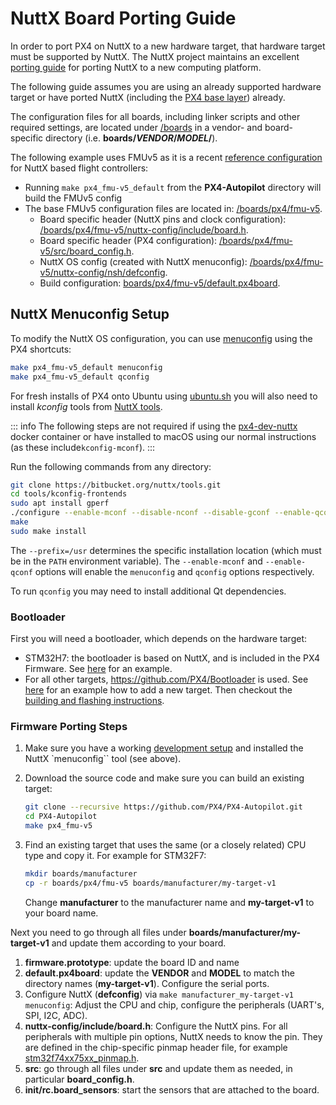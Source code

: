 # NuttX Board Porting Guide

In order to port PX4 on NuttX to a new hardware target, that hardware target must be supported by NuttX. The NuttX project maintains an excellent [porting guide](https://cwiki.apache.org/confluence/display/NUTTX/Porting+Guide) for porting NuttX to a new computing platform.

The following guide assumes you are using an already supported hardware target or have ported NuttX (including the [PX4 base layer](https://github.com/PX4/PX4-Autopilot/tree/main/platforms/nuttx/src/px4)) already.

The configuration files for all boards, including linker scripts and other required settings, are located under [/boards](https://github.com/PX4/PX4-Autopilot/tree/main/boards/) in a vendor- and board-specific directory (i.e. **boards/_VENDOR_/_MODEL_/**).

The following example uses FMUv5 as it is a recent [reference configuration](../hardware/reference_design.md) for NuttX based flight controllers:

- Running `make px4_fmu-v5_default` from the **PX4-Autopilot** directory will build the FMUv5 config
- The base FMUv5 configuration files are located in: [/boards/px4/fmu-v5](https://github.com/PX4/PX4-Autopilot/tree/main/boards/px4/fmu-v5).
  - Board specific header (NuttX pins and clock configuration): [/boards/px4/fmu-v5/nuttx-config/include/board.h](https://github.com/PX4/PX4-Autopilot/blob/main/boards/px4/fmu-v5/nuttx-config/include/board.h).
  - Board specific header (PX4 configuration): [/boards/px4/fmu-v5/src/board_config.h](https://github.com/PX4/PX4-Autopilot/blob/main/boards/px4/fmu-v5/src/board_config.h).
  - NuttX OS config (created with NuttX menuconfig): [/boards/px4/fmu-v5/nuttx-config/nsh/defconfig](https://github.com/PX4/PX4-Autopilot/blob/main/boards/px4/fmu-v5/nuttx-config/nsh/defconfig).
  - Build configuration: [boards/px4/fmu-v5/default.px4board](https://github.com/PX4/PX4-Autopilot/blob/main/boards/px4/fmu-v5/default.px4board).

## NuttX Menuconfig Setup

To modify the NuttX OS configuration, you can use [menuconfig](https://bitbucket.org/patacongo/nuttx/src/master/) using the PX4 shortcuts:

```sh
make px4_fmu-v5_default menuconfig
make px4_fmu-v5_default qconfig
```

For fresh installs of PX4 onto Ubuntu using [ubuntu.sh](https://github.com/PX4/PX4-Autopilot/blob/main/Tools/setup/ubuntu.sh) <!-- NEED px4_version --> you will also need to install _kconfig_ tools from [NuttX tools](https://bitbucket.org/nuttx/tools/src/master/).

::: info The following steps are not required if using the [px4-dev-nuttx](https://hub.docker.com/r/px4io/px4-dev-nuttx/) docker container or have installed to macOS using our normal instructions (as these include`kconfig-mconf`).
:::

Run the following commands from any directory:

```sh
git clone https://bitbucket.org/nuttx/tools.git
cd tools/kconfig-frontends
sudo apt install gperf
./configure --enable-mconf --disable-nconf --disable-gconf --enable-qconf --prefix=/usr
make
sudo make install
```

The `--prefix=/usr` determines the specific installation location (which must be in the `PATH` environment variable). The `--enable-mconf` and `--enable-qconf` options will enable the `menuconfig` and `qconfig` options respectively.

To run `qconfig` you may need to install additional Qt dependencies.

### Bootloader

First you will need a bootloader, which depends on the hardware target:

- STM32H7: the bootloader is based on NuttX, and is included in the PX4 Firmware. See [here](https://github.com/PX4/PX4-Autopilot/tree/main/boards/holybro/durandal-v1/nuttx-config/bootloader) for an example.
- For all other targets, https://github.com/PX4/Bootloader is used. See [here](https://github.com/PX4/Bootloader/pull/155/files) for an example how to add a new target. Then checkout the [building and flashing instructions](../software_update/stm32_bootloader.md).

### Firmware Porting Steps

1. Make sure you have a working [development setup](../dev_setup/dev_env.md) and installed the NuttX `menuconfig`` tool (see above).
1. Download the source code and make sure you can build an existing target:

   ```sh
   git clone --recursive https://github.com/PX4/PX4-Autopilot.git
   cd PX4-Autopilot
   make px4_fmu-v5
   ```

1. Find an existing target that uses the same (or a closely related) CPU type and copy it. For example for STM32F7:

   ```sh
   mkdir boards/manufacturer
   cp -r boards/px4/fmu-v5 boards/manufacturer/my-target-v1
   ```

   Change **manufacturer** to the manufacturer name and **my-target-v1** to your board name.

Next you need to go through all files under **boards/manufacturer/my-target-v1** and update them according to your board.

1. **firmware.prototype**: update the board ID and name
1. **default.px4board**: update the **VENDOR** and **MODEL** to match the directory names (**my-target-v1**). Configure the serial ports.
1. Configure NuttX (**defconfig**) via `make manufacturer_my-target-v1 menuconfig`: Adjust the CPU and chip, configure the peripherals (UART's, SPI, I2C, ADC).
1. **nuttx-config/include/board.h**: Configure the NuttX pins. For all peripherals with multiple pin options, NuttX needs to know the pin. They are defined in the chip-specific pinmap header file, for example [stm32f74xx75xx_pinmap.h](https://github.com/PX4/NuttX/blob/px4_firmware_nuttx-8.2/arch/arm/src/stm32f7/hardware/stm32f74xx75xx_pinmap.h).
1. **src**: go through all files under **src** and update them as needed, in particular **board_config.h**.
1. **init/rc.board_sensors**: start the sensors that are attached to the board.
